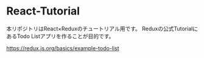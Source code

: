 # React-Tutorial

本リポジトリはReact×Reduxのチュートリアル用です。
Reduxの公式TutorialにあるTodo Listアプリを作ることが目的です。

https://redux.js.org/basics/example-todo-list
